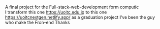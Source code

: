 A final project for the Full-stack-web-development form computic<br>
I transform this one https://uoitc.edu.iq
to this one https://uoitcnextgen.netlify.app/
as a graduation project
I've been the guy who make the Fron-end 
Thanks
